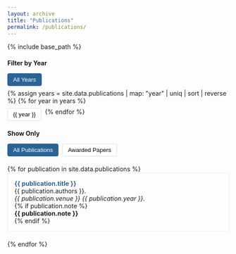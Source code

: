 ```yaml
---
layout: archive
title: "Publications"
permalink: /publications/
---
```


{% include base_path %}

<style>
.filter-container {
  margin: 20px 0;
  display: flex;
  gap: 20px;
  flex-wrap: wrap;
}

.filter-section {
  display: flex;
  flex-direction: column;
  gap: 10px;
}

.filter-title {
  font-weight: bold;
  margin-bottom: 5px;
}

.filter-buttons {
  display: flex;
  gap: 8px;
  flex-wrap: wrap;
}

.filter-btn {
  padding: 6px 12px;
  border: 1px solid #ddd;
  border-radius: 4px;
  background: white;
  cursor: pointer;
  transition: all 0.2s;
}

.filter-btn:hover {
  background: #f0f0f0;
}

.filter-btn.active {
  background: #2a6496;
  color: white;
  border-color: #2a6496;
}

.publication {
  margin-bottom: 20px;
  padding: 15px;
  border: 1px solid #eee;
  border-radius: 4px;
  transition: all 0.2s;
}

.publication:hover {
  box-shadow: 0 2px 8px rgba(0,0,0,0.1);
}

.publication-title {
  color: #2a6496;
  text-decoration: none;
  font-weight: bold;
}

.publication-title:hover {
  text-decoration: underline;
}

.hidden {
  display: none;
}
</style>

<div class="filter-container">
  <div class="filter-section">
    <div class="filter-title">Filter by Year</div>
    <div class="filter-buttons" id="year-filters">
      <button class="filter-btn active" data-year="all">All Years</button>
      {% assign years = site.data.publications | map: "year" | uniq | sort | reverse %}
      {% for year in years %}
        <button class="filter-btn" data-year="{{ year }}">{{ year }}</button>
      {% endfor %}
    </div>
  </div>

  <div class="filter-section">
    <div class="filter-title">Show Only</div>
    <div class="filter-buttons">
      <button class="filter-btn active" data-awarded="all">All Publications</button>
      <button class="filter-btn" data-awarded="true">Awarded Papers</button>
    </div>
  </div>
</div>

<div id="publication-list">
  {% for publication in site.data.publications %}
    <div class="publication" data-year="{{ publication.year }}" data-awarded="{{ publication.note != null }}">
      <a href="{{ publication.paperurl }}" class="publication-title">{{ publication.title }}</a>
      <div>{{ publication.authors }}.</div>
      <div><i>{{ publication.venue }} {{ publication.year }}</i>.</div>
      {% if publication.note %}
        <div><b>{{ publication.note }}</b></div>
      {% endif %}
    </div>
  {% endfor %}
</div>

<script>
document.addEventListener('DOMContentLoaded', function() {
  const yearBtns = document.querySelectorAll('[data-year]');
  const awardBtns = document.querySelectorAll('[data-awarded]');
  const publications = document.querySelectorAll('.publication');
  
  let activeYear = 'all';
  let activeAwarded = 'all';

  function updateFilters() {
    publications.forEach(pub => {
      const yearMatch = activeYear === 'all' || pub.dataset.year === activeYear;
      const awardMatch = activeAwarded === 'all' || 
                        (activeAwarded === 'true' && pub.dataset.awarded === 'true');
      
      if (yearMatch && awardMatch) {
        pub.classList.remove('hidden');
      } else {
        pub.classList.add('hidden');
      }
    });
  }

  yearBtns.forEach(btn => {
    btn.addEventListener('click', () => {
      yearBtns.forEach(b => b.classList.remove('active'));
      btn.classList.add('active');
      activeYear = btn.dataset.year;
      updateFilters();
    });
  });

  awardBtns.forEach(btn => {
    btn.addEventListener('click', () => {
      awardBtns.forEach(b => b.classList.remove('active'));
      btn.classList.add('active');
      activeAwarded = btn.dataset.awarded;
      updateFilters();
    });
  });
});
</script>